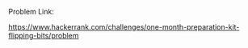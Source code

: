 Problem Link:

https://www.hackerrank.com/challenges/one-month-preparation-kit-flipping-bits/problem
